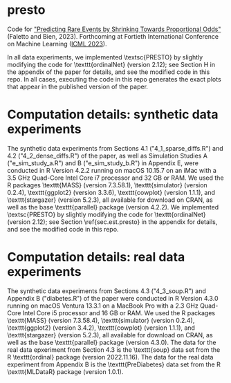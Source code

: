 # presto
Code for ["Predicting Rare Events by Shrinking Towards Proportional Odds"](https://gregoryfaletto.com/research/) (Faletto and Bien, 2023). Forthcoming at Fortieth International Conference on Machine Learning ([ICML 2023](https://icml.cc/)).

In all data experiments, we implemented \textsc{PRESTO} by slightly modifying the code for \texttt{ordinalNet} (version 2.12); see Section H in the appendix of the paper for details, and see the modified code in this repo. In all cases, executing the code in this repo generates the exact plots that appear in the published version of the paper.

# Computation details: synthetic data experiments

The synthetic data experiments from Sections 4.1 ("4_1_sparse_diffs.R") and 4.2 ("4_2_dense_diffs.R") of the paper, as well as Simulation Studies A ("e_sim_study_a.R") and B ("e_sim_study_b.R") in Appendix E, were conducted in R Version 4.2.2 running on macOS 10.15.7 on an iMac with a 3.5 GHz Quad-Core Intel Core i7 processor and 32 GB or RAM. We used the R packages \texttt{MASS} (version 7.3.58.1), \texttt{simulator} (version 0.2.4), \texttt{ggplot2} (version 3.3.6), \texttt{cowplot} (version 1.1.1), and \texttt{stargazer} (version 5.2.3), all available for download on CRAN, as well as the base \texttt{parallel} package (version 4.2.2). We implemented \textsc{PRESTO} by slightly modifying the code for \texttt{ordinalNet} (version 2.12); see Section \ref{sec.est.presto} in the appendix for details, and see the modified code in this repo.

# Computation details: real data experiments

The synthetic data experiments from Sections 4.3 ("4_3_soup.R") and Appendix B ("diabetes.R") of the paper were conducted in R Version 4.3.0 running on macOS Ventura 13.3.1 on a MacBook Pro with a 2.3 GHz Quad-Core Intel Core i5 processor and 16 GB or RAM. We used the R packages \texttt{MASS} (version 7.3.58.4), \texttt{simulator} (version 0.2.4), \texttt{ggplot2} (version 3.4.2), \texttt{cowplot} (version 1.1.1), and \texttt{stargazer} (version 5.2.3), all available for download on CRAN, as well as the base \texttt{parallel} package (version 4.3.0). The data for the real data epxeriment from Section 4.3 is the \texttt{soup} data set from the R \texttt{ordinal} package (version 2022.11.16). The data for the real data experiment from Appendix B is the \texttt{PreDiabetes} data set from the R \texttt{MLDataR} package (version 1.0.1).
